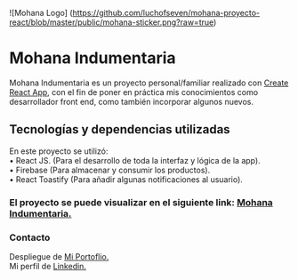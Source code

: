 ![Mohana Logo]
(https://github.com/luchofseven/mohana-proyecto-react/blob/master/public/mohana-sticker.png?raw=true)

# Mohana Indumentaria

Mohana Indumentaria es un proyecto personal/familiar realizado con [Create React App](https://github.com/facebook/create-react-app), con el fin de poner en práctica mis conocimientos como desarrollador front end, como también incorporar algunos nuevos.

## Tecnologías y dependencias utilizadas

En este proyecto se utilizó:\
• React JS. (Para el desarrollo de toda la interfaz y lógica de la app).\
• Firebase (Para almacenar y consumir los productos).\
• React Toastify (Para añadir algunas notificaciones al usuario).

### El proyecto se puede visualizar en el siguiente link: [Mohana Indumentaria.](https://mohana-proyecto-react.vercel.app/)

### Contacto
Despliegue de [Mi Portoflio.](https://luchofseven.github.io/personal-portfolio/)\
Mi perfil de [Linkedin.](https://www.linkedin.com/in/luchofseven/)
